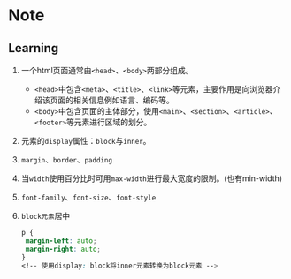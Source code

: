 # Note

## Learning

1. 一个html页面通常由`<head>`、`<body>`两部分组成。
   - `<head>`中包含`<meta>`、`<title>`、`<link>`等元素，主要作用是向浏览器介绍该页面的相关信息例如语言、编码等。
   - `<body>`中包含页面的主体部分，使用`<main>`、`<section>`、`<article>`、`<footer>`等元素进行区域的划分。
1. 元素的`display`属性：`block`与`inner`。
1. `margin`、`border`、`padding`
1. 当`width`使用百分比时可用`max-width`进行最大宽度的限制。(也有min-width)
1. `font-family`、`font-size`、`font-style`
1. `block元素`居中

   ```css
   p {
    margin-left: auto;
    margin-right: auto;
   }
   <!-- 使用display: block将inner元素转换为block元素 -->
   ```

